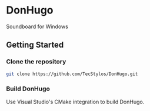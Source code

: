 # DonHugo
Soundboard for Windows

## Getting Started

### Clone the repository

```bash
git clone https://github.com/TecStylos/DonHugo.git
```

### Build DonHugo

Use Visual Studio's CMake integration to build DonHugo.
